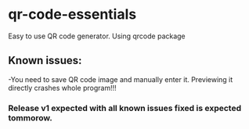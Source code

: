 # qr-code-essentials
Easy to use QR code generator. Using qrcode package

## Known issues:
-You need to save QR code image and manually enter it. Previewing it directly crashes whole program!!!

### Release v1 expected with all known issues fixed is expected tommorow.

